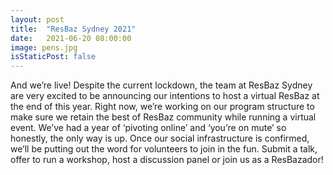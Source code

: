 ```yaml
---
layout: post
title:  "ResBaz Sydney 2021"
date:   2021-06-20 08:00:00
image: pens.jpg
isStaticPost: false
---
```

And we’re live! Despite the current lockdown, the team at ResBaz Sydney are very excited to be announcing our intentions to host a virtual ResBaz at the end of this year. Right now, we’re working on our program structure to make sure we retain the best of ResBaz community while running a virtual event. We’ve had a year of ‘pivoting online’ and ‘you’re on mute’ so honestly, the only way is up. Once our social infrastructure is confirmed, we’ll be putting out the word for volunteers to join in the fun. Submit a talk, offer to run a workshop, host a discussion panel or join us as a ResBazador!